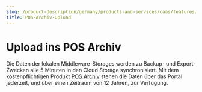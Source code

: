 ```yaml
---
slug: /product-description/germany/products-and-services/caas/features/upload-export/pos-archive
title: POS-Archiv-Upload
---
```


# Upload ins POS Archiv

Die Daten der lokalen Middleware-Storages werden zu Backup- und Export-Zwecken alle 5 Minuten in den Cloud Storage synchronisiert. Mit dem kostenpflichtigen Produkt [POS Archiv](../../../revisionsafe-data-as-a-service/products/pos-archive.md) stehen die Daten über das Portal jederzeit, und über einen Zeitraum von 12 Jahren, zur Verfügung.
